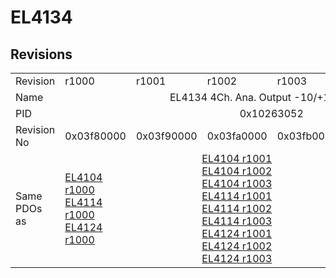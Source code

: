 # EL4134

## Revisions
<table>
<tr>
<td>Revision</td>
<td>r1000</td>
<td>r1001</td>
<td>r1002</td>
<td>r1003</td>
<td>r1004</td>
<td>r1005</td>
</tr>
<tr>
<td>Name</td>
<td colspan=6 align="center">EL4134 4Ch. Ana. Output -10/+10V, 16bit</td>
</tr>
<tr>
<td>PID</td>
<td colspan=6 align="center">0x10263052</td>
</tr>
<tr>
<td>Revision No</td>
<td>0x03f80000</td>
<td>0x03f90000</td>
<td>0x03fa0000</td>
<td>0x03fb0000</td>
<td>0x03fc0000</td>
<td>0x03fd0000</td>
</tr>
<tr>
<td>Same PDOs as</td>
<td><a href="EL4104.md">EL4104 r1000</a><br/><a href="EL4114.md">EL4114 r1000</a><br/><a href="EL4124.md">EL4124 r1000</a></td>
<td colspan=3 align="center"><a href="EL4104.md">EL4104 r1001</a><br/><a href="EL4104.md">EL4104 r1002</a><br/><a href="EL4104.md">EL4104 r1003</a><br/><a href="EL4114.md">EL4114 r1001</a><br/><a href="EL4114.md">EL4114 r1002</a><br/><a href="EL4114.md">EL4114 r1003</a><br/><a href="EL4124.md">EL4124 r1001</a><br/><a href="EL4124.md">EL4124 r1002</a><br/><a href="EL4124.md">EL4124 r1003</a></td>
<td colspan=2 align="center"><a href="EL4104.md">EL4104 r1004</a><br/><a href="EL4114.md">EL4114 r1004</a><br/><a href="EL4114.md">EL4114 r1005</a><br/><a href="EL4124.md">EL4124 r1004</a><br/><a href="EL4124.md">EL4124 r1005</a><br/><a href="EL4134-0030.md">EL4134-0030 r1004</a><br/><a href="EL4134-0030.md">EL4134-0030 r1005</a></td>
</tr>
</table>
